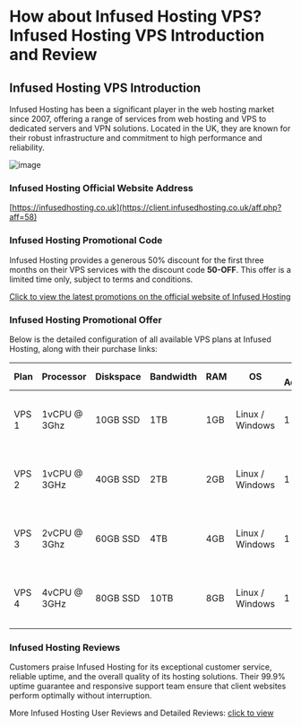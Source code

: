 # How about Infused Hosting VPS? Infused Hosting VPS Introduction and Review

## Infused Hosting VPS Introduction
Infused Hosting has been a significant player in the web hosting market since 2007, offering a range of services from web hosting and VPS to dedicated servers and VPN solutions. Located in the UK, they are known for their robust infrastructure and commitment to high performance and reliability.

![image](https://github.com/lhile4639/Infused-Hosting/assets/169531286/a5bd32a9-d78d-43b2-bb2a-c4efba261a61)

### Infused Hosting Official Website Address
[https://infusedhosting.co.uk](https://client.infusedhosting.co.uk/aff.php?aff=58)

### Infused Hosting Promotional Code
Infused Hosting provides a generous 50% discount for the first three months on their VPS services with the discount code **50-OFF**. This offer is a limited time only, subject to terms and conditions.

[Click to view the latest promotions on the official website of Infused Hosting](https://client.infusedhosting.co.uk/aff.php?aff=58)

### Infused Hosting Promotional Offer
Below is the detailed configuration of all available VPS plans at Infused Hosting, along with their purchase links:

| Plan  | Processor      | Diskspace | Bandwidth | RAM | OS            | IP Addresses | Monthly Price         | Purchase Link                                             |
|-------|----------------|-----------|-----------|-----|---------------|--------------|-----------------------|-----------------------------------------------------------|
| VPS 1 | 1vCPU @ 3Ghz   | 10GB SSD  | 1TB       | 1GB | Linux / Windows | 1            | £4.99 (£2.49 for first 3 months) | [Order Now](https://client.infusedhosting.co.uk/aff.php?aff=58&pid=157) |
| VPS 2 | 1vCPU @ 3GHz   | 40GB SSD  | 2TB       | 2GB | Linux / Windows | 1            | £9.99 (£4.99 for first 3 months) | [Order Now](https://client.infusedhosting.co.uk/aff.php?aff=58&pid=158) |
| VPS 3 | 2vCPU @ 3Ghz   | 60GB SSD  | 4TB       | 4GB | Linux / Windows | 1            | £19.99 (£9.99 for first 3 months)| [Order Now](https://client.infusedhosting.co.uk/aff.php?aff=58&pid=159) |
| VPS 4 | 4vCPU @ 3GHz   | 80GB SSD  | 10TB      | 8GB | Linux / Windows | 1            | £24.99 (£12.49 for first 3 months)| [Order Now](https://client.infusedhosting.co.uk/aff.php?aff=58&pid=161) |

### Infused Hosting Reviews
Customers praise Infused Hosting for its exceptional customer service, reliable uptime, and the overall quality of its hosting solutions. Their 99.9% uptime guarantee and responsive support team ensure that client websites perform optimally without interruption.

More Infused Hosting User Reviews and Detailed Reviews: [click to view](https://client.infusedhosting.co.uk/aff.php?aff=58)
